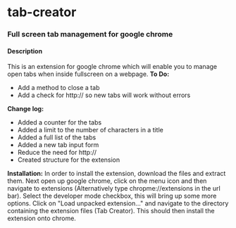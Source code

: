 <h1>tab-creator</h1>

<h3>Full screen tab management for google chrome</h3>
<h4>Description</h4>

<p1>
This is an extension for google chrome which will enable you to manage open tabs when inside fullscreen on a webpage.
</p1>

<p1>
<strong>To Do:</strong>
<ul>
<li>Add a method to close a tab</li>
<li>Add a check for http:// so new tabs will work without errors</li>
</ul>
<strong>Change log:</strong>
<ul>
<li>Added a counter for the tabs</li>
<li>Added a limit to the number of characters in a title</li>
<li>Added a full list of the tabs</li>
<li>Added a new tab input form</li>
<li>Reduce the need for http://</li>
<li>Created structure for the extension</li>
</ul>
<strong>Installation:</strong>
In order to install the extension, download the files and extract them. Next open up google chrome, click on the menu icon and then navigate to extensions (Alternatively type chropme://extensions in the url bar). Select the developer mode checkbox, this will bring up some more options. Click on "Load unpacked extension..." and navigate to the directory containing the extension files (Tab Creator). This should then install the extension onto chrome.
</p1>
